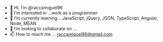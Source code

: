 - 👋 Hi, I’m @raccamiguel96
- 👀 I’m interested in ...work as a programmer
- 🌱 I’m currently learning ...JavaScript, jQuery, JSON, TypeScript, Angular, Node, MEAN
- 💞️ I’m looking to collaborate on ...
- 📫 How to reach me ... raccamiguel96@gmail.com

<!---
raccamiguel96/raccamiguel96 is a ✨ special ✨ repository because its `README.md` (this file) appears on your GitHub profile.
You can click the Preview link to take a look at your changes.
--->
